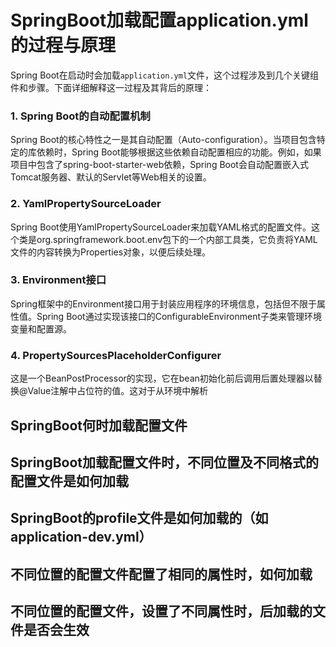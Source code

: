# SpringBoot加载配置application.yml的过程与原理

Spring Boot在启动时会加载`application.yml`文件，这个过程涉及到几个关键组件和步骤。下面详细解释这一过程及其背后的原理：

### 1. Spring Boot的自动配置机制

Spring Boot的核心特性之一是其自动配置（Auto-configuration）。当项目包含特定的库依赖时，Spring Boot能够根据这些依赖自动配置相应的功能。例如，如果项目中包含了spring-boot-starter-web依赖，Spring Boot会自动配置嵌入式Tomcat服务器、默认的Servlet等Web相关的设置。

### 2. YamlPropertySourceLoader

Spring Boot使用YamlPropertySourceLoader来加载YAML格式的配置文件。这个类是org.springframework.boot.env包下的一个内部工具类，它负责将YAML文件的内容转换为Properties对象，以便后续处理。

### 3. Environment接口

Spring框架中的Environment接口用于封装应用程序的环境信息，包括但不限于属性值。Spring Boot通过实现该接口的ConfigurableEnvironment子类来管理环境变量和配置源。

### 4. PropertySourcesPlaceholderConfigurer

这是一个BeanPostProcessor的实现，它在bean初始化前后调用后置处理器以替换@Value注解中占位符的值。这对于从环境中解析


## SpringBoot何时加载配置文件


## SpringBoot加载配置文件时，不同位置及不同格式的配置文件是如何加载

## SpringBoot的profile文件是如何加载的（如application-dev.yml）

## 不同位置的配置文件配置了相同的属性时，如何加载

## 不同位置的配置文件，设置了不同属性时，后加载的文件是否会生效